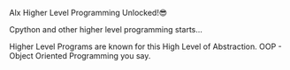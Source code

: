 Alx Higher Level Programming Unlocked!😎

Cpython and other higher level programming starts...

Higher Level Programs are known for this High Level of Abstraction.
OOP - Object Oriented Programming you say.
